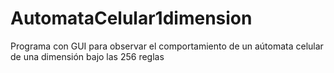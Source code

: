 # AutomataCelular1dimension
Programa con GUI para observar el comportamiento de un aútomata celular de una dimensión bajo las 256 reglas
